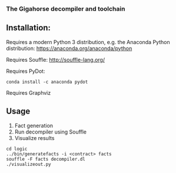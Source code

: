 ### The Gigahorse decompiler and toolchain


## Installation:

Requires a modern Python 3 distribution, e.g. the Anaconda Python distribution: https://anaconda.org/anaconda/python

Requires Souffle: http://souffle-lang.org/

Requires PyDot:
```
conda install -c anaconda pydot
```

Requires Graphviz

## Usage
1. Fact generation
2. Run decompiler using Souffle
3. Visualize results


```
cd logic
../bin/generatefacts -i <contract> facts
souffle -F facts decompiler.dl
./visualizeout.py
```


